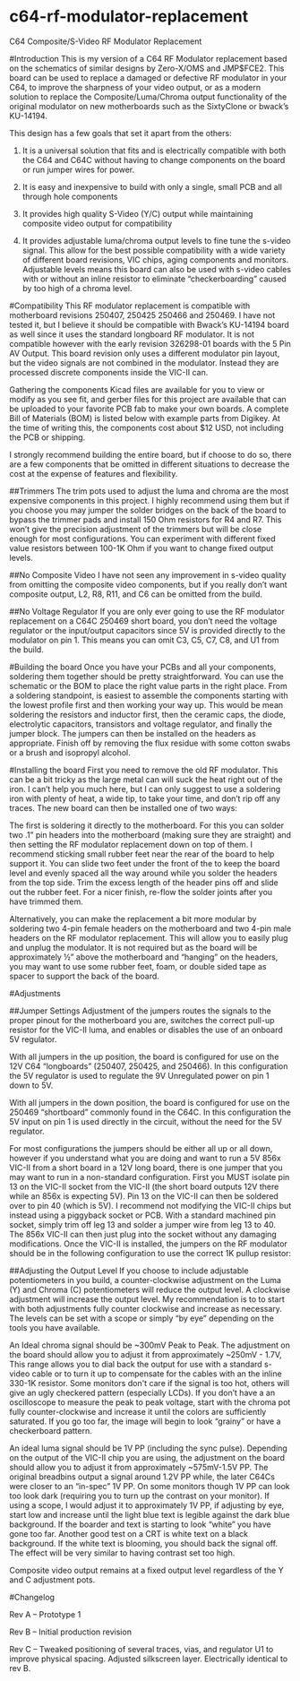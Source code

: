 # c64-rf-modulator-replacement
C64 Composite/S-Video RF Modulator Replacement

#Introduction 
This is my version of a C64 RF Modulator replacement based on the schematics of similar designs by Zero-X/OMS and JMP$FCE2.  This board can be used to replace a damaged or defective RF modulator in your C64, to improve the sharpness of your video output, or as a modern solution to replace the Composite/Luma/Chroma output functionality of the original modulator on new motherboards such as the SixtyClone or bwack’s KU-14194.

This design has a few goals that set it apart from the others:
1.	It is a universal solution that fits and is electrically compatible with both the C64 and C64C without having to change components on the board or run jumper wires for power.

2.	It is easy and inexpensive to build with only a single, small PCB and all through hole components

3.	It provides high quality S-Video (Y/C) output while maintaining composite video output for compatibility

4.	It provides adjustable luma/chroma output levels to fine tune the s-video signal.  This allow for the best possible compatibility with a wide variety of different board revisions, VIC chips, aging components and monitors.  Adjustable levels means this board can also be used with s-video cables with or without an inline resistor to eliminate “checkerboarding” caused by too high of a chroma level.

#Compatibility
This RF modulator replacement is compatible with motherboard revisions 250407, 250425 250466 and 250469.  I have not tested it, but I believe it should be compatible with Bwack’s KU-14194 board as well since it uses the standard longboard RF modulator.  It is not compatible however with the early revision 326298-01 boards with the 5 Pin AV Output.  This board revision only uses a different modulator pin layout, but the video signals are not combined in the modulator.  Instead they are processed discrete components inside the VIC-II can.

Gathering the components
Kicad files are available for you to view or modify as you see fit, and gerber files for this project are available that can be uploaded to your favorite PCB fab to make your own boards.  A complete Bill of Materials (BOM) is listed below with example parts from Digikey.  At the time of writing this, the components cost about $12 USD, not including the PCB or shipping.

I strongly recommend building the entire board, but if choose to do so, there are a few components that be omitted in different situations to decrease the cost at the expense of features and flexibility.

##Trimmers
The trim pots used to adjust the luma and chroma are the most expensive components in this project.  I highly recommend using them but if you choose you may jumper the solder bridges on the back of the board to bypass the trimmer pads and install 150 Ohm resistors for R4 and R7.  This won’t give the precision adjustment of the trimmers but will be close enough for most configurations.  You can experiment with different fixed value resistors between 100-1K Ohm if you want to change fixed output levels.

##No Composite Video
I have not seen any improvement in s-video quality from omitting the composite video components, but if you really don’t want composite output, L2, R8, R11, and C6 can be omitted from the build.

##No Voltage Regulator
If you are only ever going to use the RF modulator replacement on a C64C 250469 short board, you don’t need the voltage regulator or the input/output capacitors since 5V is provided directly to the modulator on pin 1.  This means you can omit C3, C5, C7, C8, and U1 from the build.

#Building the board
Once you have your PCBs and all your components, soldering them together should be pretty straightforward.  You can use the schematic or the BOM to place the right value parts in the right place.  From a soldering standpoint, is easiest to assemble the components starting with the lowest profile first and then working your way up.  This would be mean soldering the resistors and inductor first, then the ceramic caps, the diode, electrolytic capacitors, transistors and voltage regulator, and finally the jumper block.  The jumpers can then be installed on the headers as appropriate.  Finish off by removing the flux residue with some cotton swabs or a brush and isopropyl alcohol.

#Installing the board
First you need to remove the old RF modulator.  This can be a bit tricky as the large metal can will suck the heat right out of the iron.  I can’t help you much here, but I can only suggest to use a soldering iron with plenty of heat, a wide tip, to take your time, and don’t rip off any traces.  The new board can then be installed one of two ways: 

The first is soldering it directly to the motherboard.  For this you can solder two .1” pin headers into the motherboard (making sure they are straight) and then setting the RF modulator replacement down on top of them.  I recommend sticking small rubber feet near the rear of the board to help support it.   You can slide two feet under the front of the to keep the board level and evenly spaced all the way around while you solder the headers from the top side.  Trim the excess length of the header pins off and slide out the rubber feet.  For a nicer finish, re-flow the solder joints after you have trimmed them.

Alternatively, you can make the replacement a bit more modular by soldering two 4-pin female headers on the motherboard and two 4-pin male headers on the RF modulator replacement.  This will allow you to easily plug and unplug the modulator.  It is not required but as the board will be approximately ½” above the motherboard and “hanging” on the headers, you may want to use some rubber feet, foam, or double sided tape as spacer to support the back of the board.

#Adjustments

##Jumper Settings
Adjustment of the jumpers routes the signals to the proper pinout for the motherboard you are, switches the correct pull-up resistor for the VIC-II luma, and enables or disables the use of an onboard 5V regulator.

With all jumpers in the up position, the board is configured for use on the 12V C64 “longboards” (250407, 250425, and 250466).  In this configuration the 5V regulator is used to regulate the 9V Unregulated power on pin 1 down to 5V.

With all jumpers in the down position, the board is configured for use on the 250469  “shortboard” commonly found in the C64C.  In this configuration the 5V input on pin 1 is used directly in the circuit, without the need for the 5V regulator.

For most configurations the jumpers should be either all up or all down, however if you understand what you are doing and want to run a 5V 856x VIC-II from a short board in a 12V long board, there is one jumper that you may want to run in a non-standard configuration.  First you MUST isolate pin 13 on the VIC-II socket from the VIC-II (the short board outputs 12V there while an 856x is expecting 5V).  Pin 13 on the VIC-II can then be soldered over to pin 40 (which is 5V).  I recommend not modifying the VIC-II chips but instead using a piggyback socket or PCB.  With a standard machined pin socket, simply trim off leg 13 and solder a jumper wire from leg 13 to 40.  The 856x VIC-II can then just plug into the socket without any damaging modifications.  Once the VIC-II is installed, the jumpers on the RF modulator should be in the following configuration to use the correct 1K pullup resistor:

##Adjusting the Output Level
If you choose to include adjustable potentiometers in you build, a counter-clockwise adjustment on the Luma (Y) and Chroma (C) potentiometers will reduce the output level.  A clockwise adjustment will increase the output level.  My recommendation is to to start with both adjustments fully counter clockwise and increase as necessary.  The levels can be set with a scope or simply “by eye” depending on the tools you have available.

An Ideal chroma signal should be ~300mV Peak to Peak.  The adjustment on the board should allow you to adjust it from approximately ~250mV - 1.7V,  This range allows you to dial back the output for use with a standard s-video cable or to turn it up to compensate for the cables with an the inline 330-1K resistor.  Some monitors don't care if the signal is too hot, others will give an ugly checkered pattern (especially LCDs).   If you don’t have a an oscilloscope to measure the peak to peak voltage, start with the chroma pot fully counter-clockwise and increase it until the colors are sufficiently saturated.  If you go too far, the image will begin to look “grainy” or have a checkerboard pattern.

An ideal luma signal should be 1V PP (including the sync pulse). Depending on the output of the VIC-II chip you are using, the adjustment on the board should allow you to adjust it from approximately ~575mV-1.5V PP. The original breadbins output a signal around 1.2V PP while, the later C64Cs were closer to an “in-spec” 1V PP.  On some monitors though 1V PP can look too look dark (requiring you to turn up the contrast on your monitor). If using a scope, I would adjust it to approximately 1V PP, if adjusting by eye, start low and increase until the light blue text is legible against the dark blue background.  If the boarder and text is starting to look “white” you have gone too far.  Another good test on a CRT is white text on a black background.  If the white text is blooming, you should back the signal off.  The effect will be very similar to having contrast set too high.

Composite video output remains at a fixed output level regardless of the Y and C adjustment pots.

#Changelog

Rev A – Prototype 1

Rev B – Initial production revision

Rev C – Tweaked positioning of several traces, vias, and regulator U1 to improve physical spacing.  Adjusted silkscreen layer.  Electrically identical to rev B.

